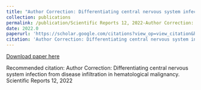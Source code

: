 ```yaml
---
title: "Author Correction: Differentiating central nervous system infection from disease infiltration in hematological malignancy"
collection: publications
permalink: /publication/Scientific Reports 12, 2022-Author Correction: Differentiating central nervous system infection from disease infiltration in hematological malignancy
date: 2022.0
paperurl: 'https://scholar.google.com/citations?view_op=view_citation&hl=en&user=CVvowJAAAAAJ&pagesize=100&citation_for_view=CVvowJAAAAAJ:O3NaXMp0MMsC'
citation: 'Author Correction: Differentiating central nervous system infection from disease infiltration in hematological malignancy. Scientific Reports 12, 2022'
---
```

[Download paper here](https://scholar.google.com/citations?view_op=view_citation&hl=en&user=CVvowJAAAAAJ&pagesize=100&citation_for_view=CVvowJAAAAAJ:O3NaXMp0MMsC)

Recommended citation: Author Correction: Differentiating central nervous system infection from disease infiltration in hematological malignancy. Scientific Reports 12, 2022
